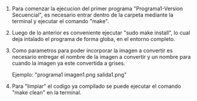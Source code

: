 1.  Para comenzar la ejecucion del primer programa "Programa1-Version Secuencial", es necesario entrar dentro de la carpeta mediante la terminal y ejecutar el comando "make".

2. Luego de lo anterior es conveniente ejecutar "sudo make install", lo cual deja intalado el programa de forma globa, en el entorno completo.
 
3. Como parametros para poder incorporar la imagen a convertir es necesario entregar el nombre de la imagen a convertir y un nombre para cuando la imagen ya este convertida a grises.

	Ejemplo: "programa1 imagen1.png salida1.png"

4. Para "limpiar" el codigo ya compilado se puede ejecutar el comando "make clean" en la terminal.

